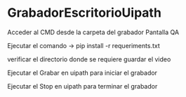 # GrabadorEscritorioUipath

Acceder al CMD desde la carpeta del grabador Pantalla QA

Ejecutar el comando -> pip install -r requeriments.txt

verificar el directorio donde se requiere guardar el video 

Ejecutar el Grabar en uipath para iniciar el grabador 

Ejecutar el Stop en uipath para terminar el grabador 
